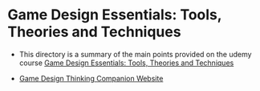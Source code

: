 # Game Design Essentials: Tools, Theories and Techniques

* This directory is a summary of the main points provided on the udemy course [Game Design Essentials: Tools, Theories and Techniques](https://www.udemy.com/course/fun-meaningful-game-design)

* [Game Design Thinking Companion Website](https://gamedesignthinking.notion.site/Game-Design-Essentials-Tools-Theories-and-Techniques-Companion-Website-3f14a88b326b4853aec430e36b5c333e)

